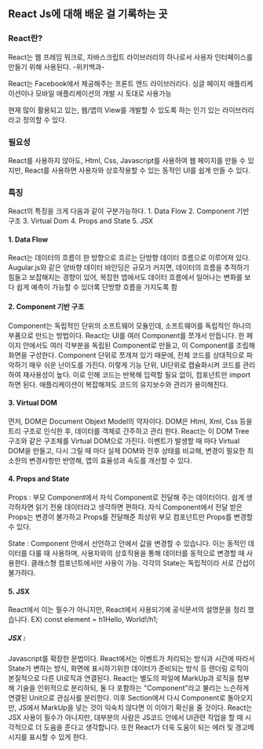 <h2>React Js에 대해 배운 걸 기록하는 곳</h2>
<h3>React란?</h3>
React는 웹 프레임 워크로, 자바스크립트 라이브러리의 하나로서
사용자 인터페이스를 만들기 위해 사용된다. -위키백과-

React는 Facebook에서 제공해주는 프론트 엔드 라이브러리다.
싱글 페이지 애플리케이션이나 모바일 애플리케이션의 개발 시
토대로 사용가능

현재 많이 활용되고 있는, 웹/앱의 View를 개발할 수 있도록 하는
인기 있는 라이브러리라고 정의할 수 있다.

<h3>필요성</h3>
React를 사용하지 않아도, Html, Css, Javascript를 사용하여
웹 페이지를 만들 수 있지만, React를 사용하면
사용자와 상호작용할 수 있는 동적인 UI를 쉽게 만들 수 있다.

<h3>특징</h3>
React의 특징을 크게 다음과 같이 구분가능하다.
1. Data Flow
2. Component 기반 구조
3. Virtual Dom
4. Props and State
5. JSX

<h4>1. Data Flow</h4>
React는 데이터의 흐름이 한 방향으로 흐르는 단방향 데이터 흐름으로 이루어져 있다.
Augular.js와 같은 양바향 데이터 바인딩은 규모가 커지면,
데이터의 흐름을 추적하기 힘들고 보잡해지는 경향이 있어,
복잡한 앱에서도 데이터 흐름에서 일어나는 변화를 보다
쉽게 예측이 가능할 수 있더록 단방향 흐름을 가지도록 함

<h4>2. Component 기반 구조</h4>
Component는 독립적인 단위의 소프트웨어 모듈인데,
소프트웨어를 독립적인 하나의 부품으로 만드는 방법이다.
React는 UI를 여러 Component를 쪼개서 만듭니다.
한 페이지 안에서도 여러 각부분을 독립된 Component로 만들고,
이 Component를 조립해 화면을 구성한다.
Component 단위로 쪼개져 있기 때문에, 전체 코드를 상대적으로
파악하기 매우 쉬운 난이도를 가진다. 
이렇게 기능 단위, UI단위로 캡슐화시켜 코드를 관리하여 재사용성이 높다.
이로 인해 코드는 반복해 입력할 필요 없이, 컴포넌트만 import 하면 된다.
애플리케이션이 복잡해져도 코드의 유지보수와 관리가 용이해진다.

<h4>3. Virtual DOM</h4>
먼저, DOM은 Document Objext Model의 약자이다.
DOM은 Html, Xml, Css 등을 트리 구조로 인식한 후,
데이터를 객체로 간주하고 관리 한다.
React는 이 DOM Tree 구조와 같은 구조체를 Virtual DOM으로 가진다.
이벤트가 발생할 때 마다 Virtual DOM을 만들고, 다시 그릴 때 마다
실제 DOM와 전후 상태를 비교해, 변경이 필요한 최소한의 변경사항만 반영해,
앱의 효율성과 속도를 개선할 수 있다.

<h4>4. Props and State</h4>
Props : 부모 Component에서 자식 Component로 전달해 주는 데이터이다.
쉽게 생각하자면 읽기 전용 데이터라고 생각하면 편하다.
자식 Component에서 전달 받은 Props는 변경이 불가하고
Props를 전달해준 최상위 부모 컴포넌트만 Props를 변경할 수 있다.

State : Component 안에서 선언하고 안에서 값을 변경할 수 있습니다.
이는 동적인 데이터를 다룰 때 사용하며, 사용자와의 상호작용을 통해
데이터를 동적으로 변경할 때 사용한다. 클래스형 컴포넌트에서만 사용이 가능.
각각의 State는 독립적이라 서로 간섭이 불가하다.

<h4>5. JSX</h4>
React에서 이는 필수가 아니지만, React에서 사용되기에 공식문서의 설명문을 정리 했습니다.
EX) const element = h1Hello, World!/h1;
<h5>JSX :</h5>
Javascript를 확장한 문법이다.
React에서는 이벤트가 처리되는 방식과 시간에 따라서 State가 변하는 방식,
화면에 표시하기위한 데이터가 준비되는 방식 등 렌더링 로직이 
본질적으로 다른 UI로직과 연결된다.
React는 별도의 파일에 MarkUp과 로직을 첨부해 기술을 인위적으로 분리하되,
둘 다 포함하는 "Component"라고 불리는 느슨하게 연결된 Unit으로 관심사를 분리한다.
이후 Section에서 다시 Component로 돌아오지만, JS에서 MarkUp을 넣는 것이
익숙치 않다면 이 이야기 확신을 줄 것이다.
React는 JSX 사용이 필수가 아니지만, 대부분의 사람은 JS코드 안에서
UI관련 작업을 할 때 시각적으로 더 도움을 준다고 생각합니다.
또한 React가 더욱 도움이 되는 에러 및 경고메시지를 표시할 수 있게 한다.
